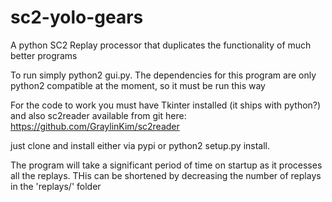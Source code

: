 sc2-yolo-gears
==============

A python SC2 Replay processor that duplicates the functionality of much better programs

To run simply python2 gui.py. The dependencies for this program are only python2 compatible at the moment, so it must be run this way

For the code to work you must have Tkinter installed (it ships with python?) and also sc2reader available from git here: https://github.com/GraylinKim/sc2reader

just clone and install either via pypi or python2 setup.py install.

The program will take a significant period of time on startup as it processes all the replays. THis can be shortened by decreasing the number of replays in the 'replays/' folder
